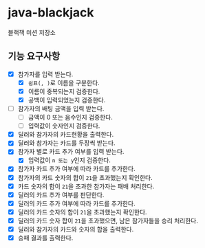 # java-blackjack

블랙잭 미션 저장소

## 기능 요구사항

- [x] 참가자를 입력 받는다.
  - [x] `쉼표(, )`로 이름을 구분한다.
  - [x] 이름이 중복되는지 검증한다.
  - [x] 공백이 입력되었는지 검증한다.
- [ ] 참가자의 배팅 금액을 입력 받는다.
  - [ ] 금액이 0 또는 음수인지 검증한다.
  - [ ] 입력값이 숫자인지 검증한다.
- [x] 딜러와 참가자의 카드현황을 출력한다.
- [x] 딜러와 참가자는 카드를 두장씩 받는다.
- [x] 참가자 별로 카드 추가 여부를 입력 받는다.
  - [x] 입력값이 `n 또는 y`인지 검증한다.
- [x] 참가자 카드 추가 여부에 따라 카드를 추가한다.
- [x] 참가자의 카드 숫자의 합이 `21`을 초과했는지 확인한다.
- [x] 카드 숫자의 합이 `21`을 초과한 참가자는 패배 처리한다.
- [x] 딜러의 카드 추가 여부를 판단한다.
- [x] 딜러의 카드 추가 여부에 따라 카드를 추가한다.
- [x] 딜러의 카드 숫자의 합이 `21`을 초과했는지 확인한다.
- [x] 딜러의 카드 숫자 합이 `21`을 초과했으면, 남은 참가자들을 승리 처리한다.
- [x] 딜러와 참가자의 카드와 숫자의 합을 출력한다.
- [x] 승패 결과를 출력한다.